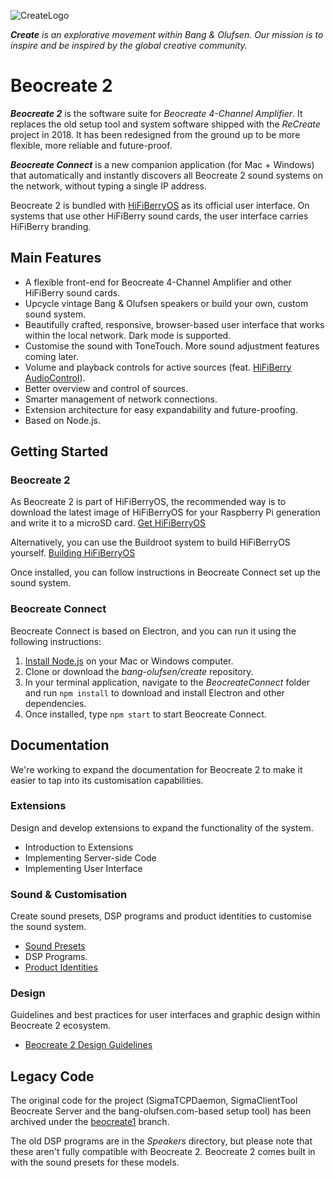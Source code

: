 ![CreateLogo](https://image.ibb.co/nfT01G/create_logo_two.png)

***Create*** *is an explorative movement within Bang & Olufsen. Our mission is to inspire and be inspired by the global creative community.*

# Beocreate 2

***Beocreate 2*** is the software suite for *Beocreate 4-Channel Amplifier*. It replaces the old setup tool and system software shipped with the *ReCreate* project in 2018. It has been redesigned from the ground up to be more flexible, more reliable and future-proof. 

***Beocreate Connect*** is a new companion application (for Mac + Windows) that automatically and instantly discovers all Beocreate 2 sound systems on the network, without typing a single IP address.

Beocreate 2 is bundled with [HiFiBerryOS](https://github.com/hifiberry/hifiberry-os) as its official user interface. On systems that use other HiFiBerry sound cards, the user interface carries HiFiBerry branding.

## Main Features

- A flexible front-end for Beocreate 4-Channel Amplifier and other HiFiBerry sound cards.
- Upcycle vintage Bang & Olufsen speakers or build your own, custom sound system.
- Beautifully crafted, responsive, browser-based user interface that works within the local network. Dark mode is supported.
- Customise the sound with ToneTouch. More sound adjustment features coming later.
- Volume and playback controls for active sources (feat. [HiFiBerry AudioControl](https://github.com/hifiberry/audiocontrol2)).
- Better overview and control of sources.
- Smarter management of network connections.
- Extension architecture for easy expandability and future-proofing.
- Based on Node.js.

## Getting Started

### Beocreate 2

As Beocreate 2 is part of HiFiBerryOS, the recommended way is to download the latest image of HiFiBerryOS for your Raspberry Pi generation and write it to a microSD card. [Get HiFiBerryOS](https://www.hifiberry.com/hifiberryos/)

Alternatively, you can use the Buildroot system to build HiFiBerryOS yourself. [Building HiFiBerryOS](https://github.com/hifiberry/hifiberry-os/blob/master/doc/building.md)

Once installed, you can follow instructions in Beocreate Connect set up the sound system.

### Beocreate Connect

Beocreate Connect is based on Electron, and you can run it using the following instructions:

1. [Install Node.js](https://nodejs.org/en/) on your Mac or Windows computer.
2. Clone or download the *bang-olufsen/create* repository.
3. In your terminal application, navigate to the *BeocreateConnect* folder and run `npm install` to download and install Electron and other dependencies.
4. Once installed, type `npm start` to start Beocreate Connect.


## Documentation

We're working to expand the documentation for Beocreate 2 to make it easier to tap into its customisation capabilities.

### Extensions

Design and develop extensions to expand the functionality of the system.

- Introduction to Extensions
- Implementing Server-side Code
- Implementing User Interface

### Sound & Customisation

Create sound presets, DSP programs and product identities to customise the sound system.

- [Sound Presets](Documentation/SoundPresets.md)
- DSP Programs.
- [Product Identities](Documentation/ProductIdentities.md)

### Design

Guidelines and best practices for user interfaces and graphic design within Beocreate 2 ecosystem.

- [Beocreate 2 Design Guidelines](Documentation/DesignGuidelines.md)


## Legacy Code

The original code for the project (SigmaTCPDaemon, SigmaClientTool Beocreate Server and the bang-olufsen.com-based setup tool) has been archived under the [beocreate1](https://github.com/bang-olufsen/create/tree/beocreate1) branch.

The old DSP programs are in the *Speakers* directory, but please note that these aren't fully compatible with Beocreate 2. Beocreate 2 comes built in with the sound presets for these models.
